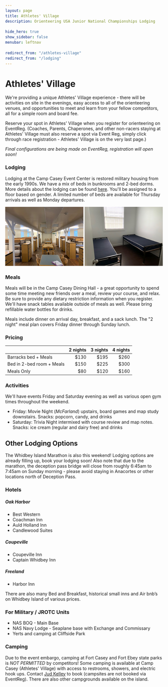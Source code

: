 ```yaml
---
layout: page
title: Athletes' Village
description: Orienteering USA Junior National Championships Lodging

hide_hero: true
show_sidebar: false
menubar: leftnav

redirect_from: "/athletes-village"
redirect_from: "/lodging"
---
```


# Athletes' Village

We're providing a unique Athletes' Village experience - there will be activities on site in the evenings, easy access to all of the orienteering venues, and opportunities to meet and learn from your fellow competitors, all for a simple room and board fee.

Reserve your spot in Athletes' Village when you register for orienteering on EventReg. (Coaches, Parents, Chaperones, and other non-racers staying at Athletes' Village must also reserve a spot via Event Reg, simply click through race registration - Athletes' Village is on the very last page.)

_Final configurations are being made on EventReg, registration will open soon!_

<!-- <a class="button is-info" href="https://eventreg.orienteeringusa.org/eventregister/a40/register/start/jn2020">Reserve your spot via EventReg</a>
-->

### Lodging

Lodging at the Camp Casey Event Center is restored military housing from the early 1990s. We have a mix of beds in bunkrooms and 2-bed dorms. More details about the lodging can be found <a href="https://casey.spu.edu/staying-at-camp-casey/lodging/">here</a>. You'll be assigned to a floor based on gender. A limited number of beds are available for Thursday arrivals as well as Monday departures. 

![Image of Bunkroom](./assets/img/Bunks.png)
![Image of 2 Bed Dorm](./assets/img/2BedDorm.png)


### Meals

Meals will be in the Camp Casey Dining Hall - a great opportunity to spend some time meeting new friends over a meal, review your course, and relax. Be sure to provide any dietary restriction information when you register. We'll have snack tables available outside of meals as well. Please bring refillable water bottles for drinks.

Meals include dinner on arrival day, breakfast, and a sack lunch. The "2 night" meal plan covers Friday dinner through Sunday lunch.

### Pricing

|  | 2 nights | 3 nights | 4 nights |
| ----- |  ---: |  ----: |      ---: |
| Barracks bed + Meals | $130 | $195 |  $260 |
| Bed in 2-bed room + Meals | $150 | $225 | $300 |
| Meals Only | $80 | $120 | $160 |

### Activities

We'll have events Friday and Saturday evening as well as various open gym times throughout the weekend.

* Friday: Movie Night (*McFarland*) upstairs, board games and map study downstairs. Snacks: popcorn, candy, and drinks
* Saturday: Trivia Night intermixed with course review and map notes. Snacks: ice cream (regular and dairy free) and drinks

## Other Lodging Options
The Whidbey Island Marathon is also this weekend! Lodging options are already filling up, book your lodging soon! Also note that due to the marathon, the deception pass bridge will close from roughly 6:45am to 7:45am on Sunday morning - please avoid staying in Anacortes or other locations north of Deception Pass.

### Hotels
##### Oak Harbor
* Best Western
* Coachman Inn
* Auld Holland Inn
* Candlewood Suites

##### Coupeville
* Coupeville Inn
* Captain Whidbey Inn

##### Freeland
* Harbor Inn

There are also many Bed and Breakfast, historical small inns and Air bnb’s on Whidbey Island of various prices.

### For Military / JROTC Units
* NAS BOQ - Main Base
* NAS Navy Lodge - Seaplane base with Exchange and Commissary
* Yerts and camping at Cliffside Park

### Camping
Due to the event embargo, camping at Fort Casey and Fort Ebey state parks is *NOT PERMITTED* by competitors! Some camping is available at Camp Casey (Athletes' Village) with access to restrooms, showers, and electric hook ups. Contact [Jud Kelley](http://cascadeoc.org/contact/jud-kelley/) to book (campsites are not booked via EventReg). There are also other campgrounds available on the island.
